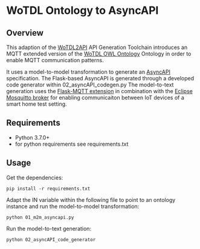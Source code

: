 # WoTDL Ontology to AsyncAPI

## Overview
This adaption of the [WoTDL2API](https://github.com/heseba/wotdl2api) API Generation Toolchain introduces an MQTT extended version of the [WoTDL OWL Ontology](https://vsr.informatik.tu-chemnitz.de/projects/2019/growth/wotdl/wotdl.owl) Ontology in order to enable MQTT communication patterns.

It uses a model-to-model transformation to generate an [AsyncAPI](https://www.asyncapi.com/) specification. 
The Flask-based AsyncAPI is generated through a developed code generator within 02_asyncAPI_codegen.py The model-to-text generation uses the [Flask-MQTT extension](https://github.com/stlehmann/Flask-MQTT) in combination with the [Eclipse Mosquitto broker](https://github.com/eclipse/mosquitto) for enabling communicaiton between IoT devices of a smart home test setting.

## Requirements
- Python 3.7.0+
- for python requirements see requirements.txt

## Usage
Get the dependencies:
```
pip install -r requirements.txt
```

Adapt the IN variable within the following file to point to an ontology instance and run the model-to-model transformation:

```
python 01_m2m_asyncapi.py
```

Run the model-to-text generation:

```
python 02_asyncAPI_code_generator
```

